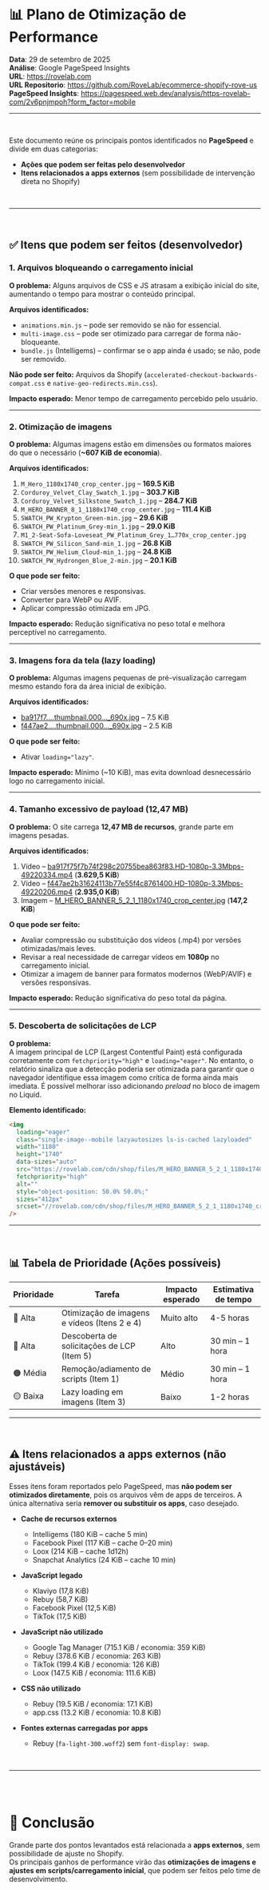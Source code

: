 # 📊 Plano de Otimização de Performance
**Data**: 29 de setembro de 2025  
**Análise**: Google PageSpeed Insights  
**URL**: https://rovelab.com  
**URL Repositorio**: https://github.com/RoveLab/ecommerce-shopify-rove-us   
**PageSpeed Insights**: https://pagespeed.web.dev/analysis/https-rovelab-com/2v6pnjmpoh?form_factor=mobile

---

<br>

Este documento reúne os principais pontos identificados no **PageSpeed** e divide em duas categorias:

- **Ações que podem ser feitas pelo desenvolvedor**  
- **Itens relacionados a apps externos** (sem possibilidade de intervenção direta no Shopify)  

<br>

---

<br>

## ✅ Itens que podem ser feitos (desenvolvedor)

### 1. Arquivos bloqueando o carregamento inicial
**O problema:** Alguns arquivos de CSS e JS atrasam a exibição inicial do site, aumentando o tempo para mostrar o conteúdo principal.  

**Arquivos identificados:**  
- `animations.min.js` – pode ser removido se não for essencial.  
- `multi-image.css` – pode ser otimizado para carregar de forma não-bloqueante.  
- `bundle.js` (Intelligems) – confirmar se o app ainda é usado; se não, pode ser removido.  

**Não pode ser feito:** Arquivos da Shopify (`accelerated-checkout-backwards-compat.css` e `native-geo-redirects.min.css`).  

**Impacto esperado:** Menor tempo de carregamento percebido pelo usuário.  

---

### 2. Otimização de imagens
**O problema:** Algumas imagens estão em dimensões ou formatos maiores do que o necessário (**~607 KiB de economia**).  

**Arquivos identificados:**  
1. `M_Hero_1180x1740_crop_center.jpg` – **169.5 KiB** 
2. `Corduroy_Velvet_Clay_Swatch_1.jpg` – **303.7 KiB**
3. `Corduroy_Velvet_Silkstone_Swatch_1.jpg` – **284.7 KiB**
4. `M_HERO_BANNER_8_1_1180x1740_crop_center.jpg` – **111.4 KiB**
5. `SWATCH_PW_Krypton_Green-min.jpg` – **29.6 KiB**
6. `SWATCH_PW_Platinum_Grey-min_1.jpg` – **29.0 KiB**
7. `M1_2-Seat-Sofa-Loveseat_PW_Platinum_Grey_1…770x_crop_center.jpg`
8. `SWATCH_PW_Silicon_Sand-min_1.jpg` – **26.8 KiB**
9. `SWATCH_PW_Helium_Cloud-min_1.jpg` – **24.8 KiB**
10. `SWATCH_PW_Hydrongen_Blue_2-min.jpg` – **20.1 KiB**

**O que pode ser feito:**  
- Criar versões menores e responsivas.  
- Converter para WebP ou AVIF.  
- Aplicar compressão otimizada em JPG.  

**Impacto esperado:** Redução significativa no peso total e melhora perceptível no carregamento.  


---

### 3. Imagens fora da tela (lazy loading)
**O problema:** Algumas imagens pequenas de pré-visualização carregam mesmo estando fora da área inicial de exibição.  

**Arquivos identificados:**  
- [ba917f7….thumbnail.000…_690x.jpg](https://rovelab.com/cdn/shop/files/preview_images/ba917f75f7b74f298c20755bea863f83.thumbnail.0000000000_690x.jpg?v=1749666405) – 7.5 KiB  
- [f447ae2….thumbnail.000…_690x.jpg](https://rovelab.com/cdn/shop/files/preview_images/f447ae2b31624113b77e55f4c8761400.thumbnail.0000000000_690x.jpg?v=1749666235) – 2.5 KiB  

**O que pode ser feito:**  
- Ativar `loading="lazy"`.  

**Impacto esperado:** Mínimo (~10 KiB), mas evita download desnecessário logo no carregamento inicial.  

---

### 4. Tamanho excessivo de payload (12,47 MB)
**O problema:** O site carrega **12,47 MB de recursos**, grande parte em imagens pesadas.  

**Arquivos identificados:**  
1. Vídeo – [ba917f75f7b74f298c20755bea863f83.HD-1080p-3.3Mbps-49220334.mp4](https://rovelab.com/cdn/shop/videos/c/vp/ba917f75f7b74f298c20755bea863f83/ba917f75f7b74f298c20755bea863f83.HD-1080p-3.3Mbps-49220334.mp4?v=0) (**3.629,5 KiB**)  
2. Vídeo – [f447ae2b31624113b77e55f4c8761400.HD-1080p-3.3Mbps-49220206.mp4](https://rovelab.com/cdn/shop/videos/c/vp/f447ae2b31624113b77e55f4c8761400/f447ae2b31624113b77e55f4c8761400.HD-1080p-3.3Mbps-49220206.mp4?v=0) (**2.935,0 KiB**)  
3. Imagem – [M_HERO_BANNER_5_2_1_1180x1740_crop_center.jpg](https://rovelab.com/cdn/shop/files/M_HERO_BANNER_5_2_1_1180x1740_crop_center.jpg?v=1758744258) (**147,2 KiB**)  



**O que pode ser feito:**  
- Avaliar compressão ou substituição dos vídeos (.mp4) por versões otimizadas/mais leves.  
- Revisar a real necessidade de carregar vídeos em **1080p** no carregamento inicial.  
- Otimizar a imagem de banner para formatos modernos (WebP/AVIF) e versões responsivas.   

**Impacto esperado:** Redução significativa do peso total da página.  

---

### 5. Descoberta de solicitações de LCP

**O problema:**  
A imagem principal de LCP (Largest Contentful Paint) está configurada corretamente com `fetchpriority="high"` e `loading="eager"`. No entanto, o relatório sinaliza que a detecção poderia ser otimizada para garantir que o navegador identifique essa imagem como crítica de forma ainda mais imediata. É possível melhorar isso adicionando *preload* no bloco de imagem no Liquid.

**Elemento identificado:**

```html
<img 
  loading="eager"
  class="single-image--mobile lazyautosizes ls-is-cached lazyloaded"
  width="1180" 
  height="1740" 
  data-sizes="auto" 
  src="https://rovelab.com/cdn/shop/files/M_HERO_BANNER_5_2_1_1180x1740_crop_center.jpg?v=1758744258"
  fetchpriority="high"
  alt=""
  style="object-position: 50.0% 50.0%;"
  sizes="412px"
  srcset="//rovelab.com/cdn/shop/files/M_HERO_BANNER_5_2_1_1180x1740_crop_center.jpg?v=1758744258"
/>

```

---

<br>

## 📊 Tabela de Prioridade (Ações possíveis)

| Prioridade | Tarefa                                | Impacto esperado | Estimativa de tempo |
|------------|----------------------------------------|------------------|----------------------|
| 🔴 Alta    | Otimização de imagens e vídeos (Itens 2 e 4)    | Muito alto       | 4-5 horas            |
| 🔴 Alta    | Descoberta de solicitações de LCP (Item 5) | Alto             | 30 min – 1 hora          |
| 🟠 Média   | Remoção/adiamento de scripts (Item 1) | Médio            | 30 min – 1 hora      |
| 🟡 Baixa   | Lazy loading em imagens (Item 3)      | Baixo            | 1-2 horas           |

---

<br>

## ⚠️ Itens relacionados a apps externos (não ajustáveis)

Esses itens foram reportados pelo PageSpeed, mas **não podem ser otimizados diretamente**, pois os arquivos vêm de apps de terceiros. A única alternativa seria **remover ou substituir os apps**, caso desejado.  


- **Cache de recursos externos**  
  - Intelligems (180 KiB – cache 5 min)  
  - Facebook Pixel (117 KiB – cache 0–20 min)  
  - Loox (214 KiB – cache 1d12h)  
  - Snapchat Analytics (24 KiB – cache 10 min)  

- **JavaScript legado**  
  - Klaviyo (17,8 KiB)  
  - Rebuy (58,7 KiB)  
  - Facebook Pixel (12,5 KiB)  
  - TikTok (17,5 KiB)  

- **JavaScript não utilizado**  
  - Google Tag Manager (715.1 KiB / economia: 359 KiB)  
  - Rebuy (378.6 KiB / economia: 263 KiB)  
  - TikTok (199.4 KiB / economia: 126 KiB)  
  - Loox (147.5 KiB / economia: 111.6 KiB)  

- **CSS não utilizado**  
  - Rebuy (19.5 KiB / economia: 17.1 KiB)  
  - app.css (13.2 KiB / economia: 10.8 KiB)  

- **Fontes externas carregadas por apps**  
  - Rebuy (`fa-light-300.woff2`) sem `font-display: swap`.  

<br>

---

<br><br>

# 📌 Conclusão
Grande parte dos pontos levantados está relacionada a **apps externos**, sem possibilidade de ajuste no Shopify.  
Os principais ganhos de performance virão das **otimizações de imagens e ajustes em scripts/carregamento inicial**, que podem ser feitos pelo time de desenvolvimento.  

